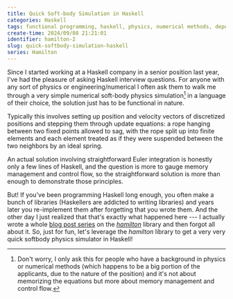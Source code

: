 ```yaml
---
title: Quick Soft-body Simulation in Haskell
categories: Haskell
tags: functional programming, haskell, physics, numerical methods, dependent types
create-time: 2024/09/08 21:21:01
identifier: hamilton-2
slug: quick-softbody-simulation-haskell
series: Hamilton
---
```


Since I started working at a Haskell company in a senior position last year,
I've had the pleasure of asking Haskell interview questions. For anyone with
any sort of physics or engineering/numerical I often ask them to walk me
through a very simple numerical soft-body physics simulation[^physics] in a
language of their choice, the solution just has to be functional in nature.

[^physics]: Don't worry, I only ask this for people who have a background in
physics or numerical methods (which happens to be a big portion of the
applicants, due to the nature of the position) and it's not about memorizing
the equations but more about memory management and control flow.

Typically this involves setting up position and velocity vectors of discretized
positions and stepping them through update equations: a rope hanging between
two fixed points allowed to sag, with the rope split up into finite elements
and each element treated as if they were suspended between the two neighbors by
an ideal spring.

An actual solution involving straightforward Euler integration is honestly only
a few lines of Haskell, and the question is more to gauge memory management and
control flow, so the straightforward solution is more than enough to
demonstrate those principles.

But! If you've been programming Haskell long enough, you often make a bunch of
libraries (Haskellers are addicted to writing libraries) and years later you
re-implement them after forgetting that you wrote them.  And the other day I
just realized that that's exactly what happened here --- I actually wrote a
whole [blog post series][hamilton-blog] on the *[hamilton][]* library and then
forgot all about it. So, just for fun, let's leverage the *hamilton* library to
get a very very quick softbody physics simulator in Haskell!

[hamilton-blog]: https://blog.jle.im/entries/series/+hamilton.html
[hamilton]: https://hackage.haskell.org/package/hamilton
